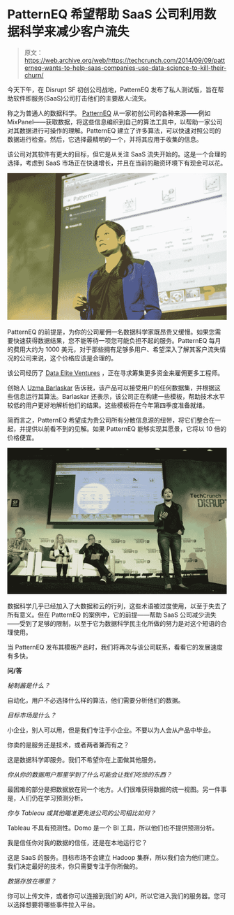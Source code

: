 # PatternEQ 希望帮助 SaaS 公司利用数据科学来减少客户流失 

> 原文：<https://web.archive.org/web/https://techcrunch.com/2014/09/09/patterneq-wants-to-help-saas-companies-use-data-science-to-kill-their-churn/>

今天下午，在 Disrupt SF 初创公司战地，PatternEQ 发布了私人测试版，旨在帮助软件即服务(SaaS)公司打击他们的主要敌人:流失。

称之为普通人的数据科学。 [PatternEQ](https://web.archive.org/web/20221225101123/http://www.crunchbase.com/organization/patterneq-inc) 从一家初创公司的各种来源——例如 MixPanel——获取数据，将这些信息编织到自己的算法工具中，以帮助一家公司对其数据进行可操作的理解。PatternEQ 建立了许多算法，可以快速对照公司的数据进行检查。然后，它选择最精明的一个，并将其应用于收集的信息。

该公司对其软件有更大的目标，但它是从关注 SaaS 流失开始的。这是一个合理的选择，考虑到 SaaS 市场正在快速增长，并且在当前的融资环境下有现金可以花。

![sellout (4 of 4)](img/33a3c16e8a9c2df7506ed5a5c5d9e199.png)

PatternEQ 的前提是，为你的公司雇佣一名数据科学家既昂贵又缓慢。如果您需要快速获得数据结果，您不能等待一项您可能负担不起的服务。PatternEQ 每月的费用大约为 1000 美元，对于那些拥有足够多用户、希望深入了解其客户流失情况的公司来说，这个价格应该是合理的。

该公司经历了 [Data Elite Ventures](https://web.archive.org/web/20221225101123/http://www.dataeliteventures.com/) ，正在寻求筹集更多资金来雇佣更多工程师。

创始人 [Uzma Barlaskar](https://web.archive.org/web/20221225101123/https://twitter.com/uzmabarlaskar) 告诉我，该产品可以接受用户的任何数据集，并根据这些信息运行其算法。Barlaskar 还表示，该公司正在构建一些模板，帮助技术水平较低的用户更好地解析他们的结果。这些模板将在今年第四季度准备就绪。

简而言之，PatternEQ 希望成为贵公司所有分散信息源的纽带，将它们整合在一起，并提供以前看不到的见解。如果 PatternEQ 能够实现其愿景，它将以 10 倍的价格便宜。

![sellout (2 of 4)](img/85c02206a06b496d4dacbab39f9a85cd.png)

数据科学几乎已经加入了大数据和云的行列，这些术语被过度使用，以至于失去了所有意义。但在 PatternEQ 的案例中，它的前提——帮助 SaaS 公司减少流失——受到了足够的限制，以至于它为数据科学民主化所做的努力是对这个短语的合理使用。

当 PatternEQ 发布其模板产品时，我们将再次与该公司联系，看看它的发展速度有多快。

**问/答**

*秘制酱是什么？*

自动化，用户不必选择什么样的算法，他们需要分析他们的数据。

*目标市场是什么？*

小企业，别人可以用，但是我们专注于小企业。不要以为人会从产品中毕业。

你卖的是服务还是技术，或者两者兼而有之？

这是数据科学即服务。我们不希望你在上面做其他服务。

*你从你的数据用户那里学到了什么可能会让我们吃惊的东西？*

最困难的部分是把数据放在同一个地方。人们很难获得数据的统一视图。另一件事是，人们仍在学习预测分析。

*你与 Tableau 或其他瞄准更先进公司的公司相比如何？*

Tableau 不具有预测性。Domo 是一个 BI 工具，所以他们也不提供预测分析。

我是信任你对我的数据的信任，还是在本地运行它？

这是 SaaS 的服务。目标市场不会建立 Hadoop 集群，所以我们会为他们建立。我们决定最好的技术，你只需要专注于你所做的。

*数据存放在哪里？*

你可以上传文件，或者你可以连接到我们的 API，所以它进入我们的服务器。您可以选择想要将哪些事件拉入平台。